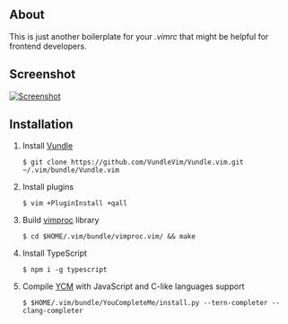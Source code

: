 ## About
This is just another boilerplate for your _.vimrc_ that might be helpful for frontend developers.

## Screenshot
[![Screenshot](https://raw.githubusercontent.com/bungu/bungu.github.com/master/rsz_screenshot.png)](https://raw.githubusercontent.com/bungu/bungu.github.com/master/Screenshot%20from%202016-08-21%2022-05-24.png)

## Installation
1. Install [Vundle](https://github.com/VundleVim/Vundle.vim)

   `$ git clone https://github.com/VundleVim/Vundle.vim.git ~/.vim/bundle/Vundle.vim`

2. Install plugins

   `$ vim +PluginInstall +qall`

3. Build [vimproc](https://github.com/Shougo/vimproc.vim) library

   `$ cd $HOME/.vim/bundle/vimproc.vim/ && make`

4. Install TypeScript

   `$ npm i -g typescript`

5. Compile [YCM](https://github.com/Valloric/YouCompleteMe) with JavaScript and C-like languages support

   `$ $HOME/.vim/bundle/YouCompleteMe/install.py --tern-completer --clang-completer`
